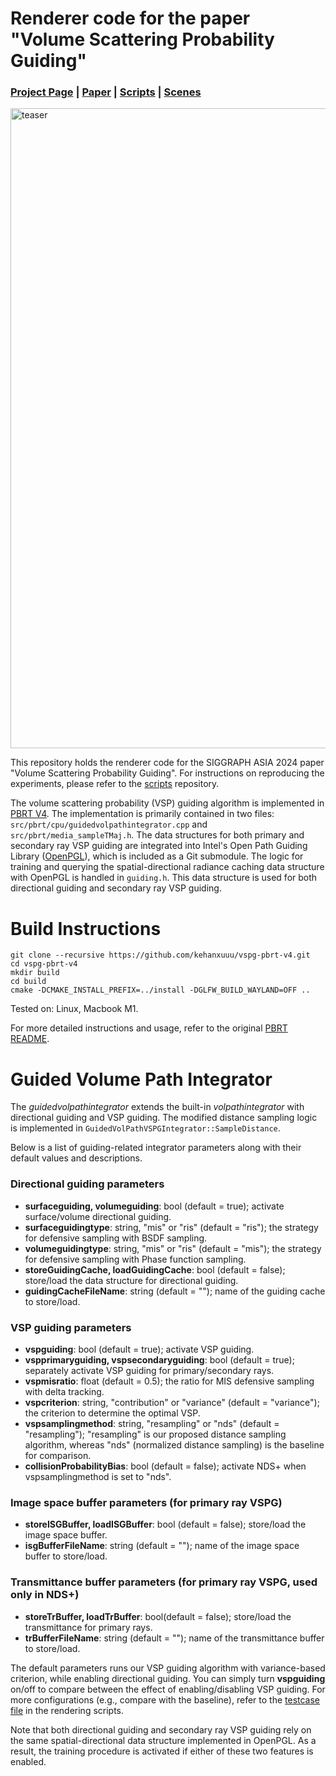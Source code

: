 # Renderer code for the paper "Volume Scattering Probability Guiding"
### [Project Page](https://kehanxuuu.github.io/vspg-website/) | [Paper](https://kehanxuuu.github.io/vspg-website/static/pdfs/volume_scattering_probability_guiding_sa24.pdf) | [Scripts](https://github.com/kehanxuuu/vspg-rendering-scripts/) | [Scenes](https://drive.google.com/file/d/11mECG390H3CFszWaNu2i9QC87CDdTJAh/view?usp=sharing)

<img src="teaser.jpg" alt="teaser" width="1024"/>

This repository holds the renderer code for the SIGGRAPH ASIA 2024 paper "Volume Scattering Probability Guiding". For instructions on reproducing the experiments, please refer to the [scripts](https://github.com/kehanxuuu/vspg-rendering-scripts/) repository.

The volume scattering probability (VSP) guiding algorithm is implemented in [PBRT V4](https://github.com/mmp/pbrt-v4). The implementation is primarily contained in two files: `src/pbrt/cpu/guidedvolpathintegrator.cpp` and `src/pbrt/media_sampleTMaj.h`. The data structures for both primary and secondary ray VSP guiding are integrated into Intel's Open Path Guiding Library ([OpenPGL](https://github.com/RenderKit/openpgl)), which is included as a Git submodule. The logic for training and querying the spatial-directional radiance caching data structure with OpenPGL is handled in `guiding.h`. This data structure is used for both directional guiding and secondary ray VSP guiding.

# Build Instructions

```
git clone --recursive https://github.com/kehanxuuu/vspg-pbrt-v4.git
cd vspg-pbrt-v4
mkdir build
cd build
cmake -DCMAKE_INSTALL_PREFIX=../install -DGLFW_BUILD_WAYLAND=OFF ..
```
Tested on: Linux, Macbook M1.

For more detailed instructions and usage, refer to the original [PBRT README](https://github.com/mmp/pbrt-v4).

# Guided Volume Path Integrator
The *guidedvolpathintegrator* extends the built-in *volpathintegrator* with directional guiding and VSP guiding. The modified distance sampling logic is implemented in `GuidedVolPathVSPGIntegrator::SampleDistance`.

Below is a list of guiding-related integrator parameters along with their default values and descriptions.
### Directional guiding parameters
* **surfaceguiding, volumeguiding**: bool (default = true); activate surface/volume directional guiding.
* **surfaceguidingtype**: string, "mis" or "ris" (default = "ris"); the strategy for defensive sampling with BSDF sampling.
* **volumeguidingtype**: string, "mis" or "ris" (default = "mis"); the strategy for defensive sampling with Phase function sampling.
* **storeGuidingCache, loadGuidingCache**: bool (default = false); store/load the data structure for directional guiding.
* **guidingCacheFileName**: string (default =  ""); name of the guiding cache to store/load.

### VSP guiding parameters
* **vspguiding**: bool (default = true); activate VSP guiding.
* **vspprimaryguiding, vspsecondaryguiding**: bool (default = true); separately activate VSP guiding for primary/secondary rays.
* **vspmisratio**: float (default = 0.5); the ratio for MIS defensive sampling with delta tracking.
* **vspcriterion**: string, "contribution" or "variance" (default = "variance"); the criterion to determine the optimal VSP.
* **vspsamplingmethod**: string, "resampling" or "nds" (default = "resampling"); "resampling" is our proposed distance sampling algorithm, whereas "nds" (normalized distance sampling) is the baseline for comparison.
* **collisionProbabilityBias**: bool (default = false); activate NDS+ when vspsamplingmethod is set to "nds".

### Image space buffer parameters (for primary ray VSPG)
* **storeISGBuffer, loadISGBuffer**: bool (default = false); store/load the image space buffer.
* **isgBufferFileName**: string (default =  ""); name of the image space buffer to store/load.

### Transmittance buffer parameters (for primary ray VSPG, used only in NDS+)
* **storeTrBuffer, loadTrBuffer**: bool(default = false); store/load the transmittance for primary rays.
* **trBufferFileName**: string (default =  ""); name of the transmittance buffer to store/load.

The default parameters runs our VSP guiding algorithm with variance-based criterion, while enabling directional guiding. You can simply turn **vspguiding** on/off to compare between the effect of enabling/disabling VSP guiding. For more configurations (e.g., compare with the baseline), refer to the [testcase file](https://github.com/kehanxuuu/vspg-rendering-scripts/blob/vspg/pbrt-testcases/vspg.py) in the rendering scripts.

Note that both directional guiding and secondary ray VSP guiding rely on the same spatial-directional data structure implemented in OpenPGL. As a result, the training procedure is activated if either of these two features is enabled.